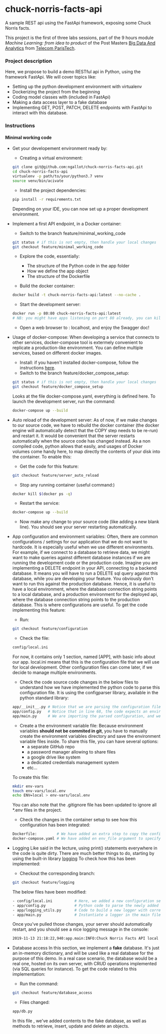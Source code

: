 # chuck-norris-facts-api
A sample REST api using the FastApi framework, exposing some Chuck Norris facts.

This project is the first of three labs sessions, part of the 9 hours module *Machine Learning: from idea to product* 
of the Post Masters [Big Data And Analytics](https://www.telecom-paris.fr/en/post-masters-degree/all-post-masters-degree/post-masters-degree-in-big-data) from [Telecom ParisTech](https://www.telecom-paris.fr/en/home).

### Project description
Here, we propose to build a demo RESTful api in Python, using the framework FastApi. We will cover topics like:
- Setting up the python development environment with virtualenv
- Dockerizing the project from the beginning
- Coding model classes with (included in FastApi)
- Making a data access layer to a fake database
- Implementing GET, POST, PATCH, DELETE endpoints with FastApi to interact with this database.

### Instructions

#### Minimal working code

- Get your developement environment ready by:
    - Creating a virtual environment:
    ```bash
    git clone git@github.com:ngallot/chuck-norris-facts-api.git
    cd chuck-norris-facts-api
    virtualenv -p path/to/your/python3.7 venv
    source venv/bin/acivate
    ```
    - Install the project dependencies: 
    ```bash
    pip install -r requirements.txt
    ```
    Depending on your IDE, you can now set up a proper development environment.

- Implement a first API endpoint, in a Docker container:
    - Switch to the branch feature/minimal_working_code
    ```bash
    git status # if this is not empty, then handle your local changes
    git checkout feature/minimal_working_code
    ```
    - Explore the code, essentially:
        - The structure of the Python code in the app folder
        - How we define the app object
        - The structure of the Dockerfile
    
    - Build the docker container:
    ```bash
    docker build -t chuck-norris-facts-api:latest --no-cache .
    ```
    
    - Start the development server:
    ```bash
    docker run -p 80:80 chuck-norris-facts-api:latest 
    # NB: you might have apps listening on port 80 already, you can kill them first using pkill.
    ```
    
    - Open a web browser to : localhost, and enjoy the Swagger doc!
    
    
- Usage of docker-compose:
When developing a service that connects to other services, docker-compose tool is extermely convenient to replicate
a production-like environment. You can define multiple services, based on different docker images.
    - Install: if you haven't installed docker-compose, follow the instructions [here](https://docs.docker.com/compose/install/).
    - Switch to the branch feature/docker_compose_setup: 
    ```bash
    git status # if this is not empty, then handle your local changes
    git checkout feature/docker_compose_setup
    ```
    Looks at the file docker-compose.yaml, everything is defined here. To launch the development server, run the command:
    ```bash
    docker-compose up --build
    ```

- Auto reload of the development server:
As of now, if we make changes to our source code, we have to rebuild the docker container 
(the docker engine will automatically detect that the COPY step needs to be re-run) and restart it.
It would be convenient that the server restarts automatically when the source code has changed instead. As a non compiled code, python allows that easily,
and usages of Docker volumes come handy here, to map directly the contents of your disk into the container.
To enable this:
    - Get the code for this feature:
    ```bash
    git checkout feature/server_auto_reload
    ```
    - Stop any running container (useful command:)
    ```bash
    docker kill $(docker ps -q)
    ```
    - Restart the service:
    ```bash
    docker-compose up --build
    ``` 
    - Now make any change to your source code (like adding a new blank line). You should see your server restarting automatically.

- App configuration and environment variables:
Often, there are common configurations / settings for our application that we do not want to hardcode. It is especially useful when we use different environments.
For example, if we connect to a database to retrieve data, we might want to make queries against different database instances if we are running the development code or the
production code. Imagine you are implementing a DELETE endpoint in your API, connecting to a backend database. It means you will have to run a DELETE sql query against this database, while you are developing your feature.
You obviously don't want to run this against the production database. Hence, it is useful to have a local environment, where the database connection string points to a local database,
and a production environment for the deployed api, where the database connection string points to the production database. This is where configurations are useful.
To get the code implementing this feature: 
    - Run: 
    ```bash
    git checkout feature/configuration
    ```
    - Check the file: 
    ```bash
    config/local.ini
    ```
    For now, it contains only 1 section, named [APP], with basic info about our app. local.ini means that this is the configuration file
    that we will use for local development. Other configuration files can come later, if we decide to manage multiple environments.
    
    - Check the code source code changes in the below files to understand how we have implemented the python code to parse this configuration file. 
    It is using the configparser library, available in the python standard library:
    ```bash
    app/__init__.py # Notice that we are parsing the configuration file in __init__.py, to make it available anywhere in the code.
    app/config.py   # Notice that in line 68, the code expects an environment variable named ENV.
    app/main.py     # We are importing the parsed configuration, and we use it to create our FastApi object.
    ```
    
    - Create a the environment variable file:
    Because environment variables **should not be commited in git**, you have to manually create the environment variables directory and save the environment variable files inside.
    To share this file, you can have several options:
        - a separate GitHub repo
        - a password manager allowing to share files
        - a google drive like system
        - a dedicated credentials management system
        - etc...
    
    To create this file:
    ```bash
    mkdir env-vars
    touch env-vars/local.env
    echo ENV=local > env-vars/local.env
    ```
    You can also note that the .gitignore file has been updated to ignore all *.env files in the project.
    
    - Check the changes in the container setup to see how this configuration has been integrated:
    ```bash
    Dockerfile:         # We have added an extra step to copy the configuration files in the container
    docker-compose.yaml # We have added en env_file argument to specify to the docker engine which environment variables need to be made available to the container.
    ```

- Logging
Like said in the lecture, using print() statements everywhere in the code is quite dirty. There are much better things to do, starting by using
the built-in library [logging](https://docs.python.org/3/library/logging.html)
To check how this has been implemented:
    - Checkout the corresponding branch:
    ```bash
    git checkout feature/logging
    ```
    The below files have been modified: 
    ```bash
    - config/local.ini          # Here, we added a new configuration section called [LOGGING] defining the logging level and formatting options.
    - app/config.py             # Python code to parse the newly added LOGGING section
    - app/logging_utils.py      # Code to build a new logger with correct formatting based on config values
    - app/main.py               # Instantiate a logger in the main file and add a logging message after server start.
    ```
    
    Once you've pulled those changes, your server should automatically restart, and you should see a nice logging message in the console: 
    ```bash
    2019-11-13 21:18:22,940:app.main:INFO:Chuck Norris Facts API local server started successfully.
    ```
 
 - Database access
 In this section, we implement a **fake** database. It's just an in-memory dictionary, and will be used like a real database for the purpose of this demo.
 In a real case scenario, the database would be a real one, hosted on its own server, with CRUD operations implemented (via SQL queries for instance).
 To get the code related to this implementation:
    - Run the command: 
    ```bash
    git checkout feature/database_access
    ```
    
    - Files changed:
    ```bash
    app/db.py
    ```
    In this file , we've added contents to the fake database, as well as methods to retrieve, insert, update and delete an objects.
     